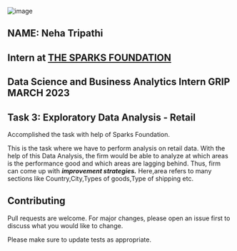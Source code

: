 ![image](https://user-images.githubusercontent.com/115025996/225594340-1a55c1fa-a8bf-4171-b4b0-cdc32c7d9a4f.png)
## NAME: Neha Tripathi
## Intern at [THE SPARKS FOUNDATION](https://internship.thesparksfoundation.info/)
## Data Science and Business Analytics Intern GRIP MARCH 2023
## Task 3: Exploratory Data Analysis - Retail
Accomplished the task with help of Sparks Foundation.

This is the task where we have to perform analysis on  retail data. With the help of this Data Analysis, the firm would be able to analyze at which areas is the performance good and which areas are lagging behind. Thus, firm can come up with ***improvement strategies.***
Here,area refers to many sections like Country,City,Types of goods,Type of shipping etc.
## Contributing

Pull requests are welcome. For major changes, please open an issue first
to discuss what you would like to change.

Please make sure to update tests as appropriate.

